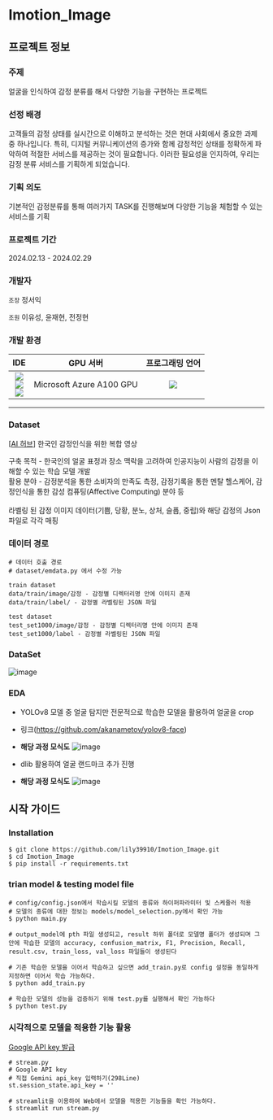# Imotion_Image


## 프로젝트 정보
### 주제
얼굴을 인식하여 감정 분류를 해서 다양한 기능을 구현하는 프로젝트

### 선정 배경
고객들의 감정 상태를 실시간으로 이해하고 분석하는 것은 현대 사회에서 중요한 과제 중 하나입니다. 특히, 디지털 커뮤니케이션의 증가와 함께 감정적인 상태를 정확하게 파악하여 적절한 서비스를 제공하는 것이 필요합니다. 이러한 필요성을 인지하여, 우리는 감정 분류 서비스를 기획하게 되었습니다.

### 기획 의도
기본적인 감정분류를 통해 여러가지 TASK를 진행해보며 다양한 기능을 체험할 수 있는 서비스를 기획

### 프로젝트 기간
2024.02.13 - 2024.02.29
### 개발자
```조장``` 정서익

```조원``` 이유성, 윤재현, 전정현

### 개발 환경
|IDE|GPU 서버|프로그래밍 언어|
|:-----:|:-----:|:-----:|
|<img src="https://img.shields.io/badge/visualstudiocode-007ACC?style=for-the-badge&logo=visualstudiocode&logoColor=white"><br/><img src="https://img.shields.io/badge/github-181717?style=for-the-badge&logo=github&logoColor=white"><br/><img src="https://img.shields.io/badge/git-F05032?style=for-the-badge&logo=git&logoColor=white">|Microsoft Azure A100 GPU|<img src="https://img.shields.io/badge/python-3776AB?style=for-the-badge&logo=python&logoColor=white">|
---- -
### Dataset
[<a href="https://www.aihub.or.kr/">AI 허브</a>] 한국인 감정인식을 위한 복합 영상

<div>
구축 목적 - 한국인의 얼굴 표정과 장소 맥락을 고려하여 인공지능이 사람의 감정을 이해할 수 있는 학습 모델 개발<br/>
활용 분야 - 감정분석을 통한 소비자의 만족도 측정, 감정기록을 통한 멘탈 헬스케어, 감정인식을 통한 감성 컴퓨팅(Affective Computing) 분야 등<br/><br/>
라벨링 된 감정 이미지 데이터(기쁨, 당황, 분노, 상처, 슬픔, 중립)와 해당 감정의 Json파일로 각각 매핑
</div>

### 데이터 경로
```
# 데이터 호출 경로
# dataset/emdata.py 에서 수정 가능
```

```
train dataset
data/train/image/감정 - 감정별 디렉터리명 안에 이미지 존재
data/train/label/ - 감정별 라벨링된 JSON 파일
```
```
test dataset
test_set1000/image/감정 - 감정별 디렉터리명 안에 이미지 존재
test_set1000/label - 감정별 라벨링된 JSON 파일
```


### DataSet
![image](https://github.com/lily39910/Imotion_Image/assets/92513469/cef83e1f-4823-4fc2-9296-1a0a2941b462)


### EDA
- YOLOv8 모델 중 얼굴 탐지만 전문적으로 학습한 모델을 활용하여 얼굴을 crop
- 링크(https://github.com/akanametov/yolov8-face)
- **해당 과정 모식도**
![image](https://github.com/lily39910/Imotion_Image/assets/92513469/29322451-72cb-4464-b980-06333d840e40)


- dlib 활용하여 얼굴 랜드마크 추가 진행
- **해당 과정 모식도**
![image](https://github.com/lily39910/Imotion_Image/assets/92513469/64537c48-059c-4344-b55a-a78a0df2f5e5)




## 시작 가이드
### Installation
```
$ git clone https://github.com/lily39910/Imotion_Image.git
$ cd Imotion_Image
$ pip install -r requirements.txt
```
### trian model & testing model file
```
# config/config.json에서 학습시킬 모델의 종류와 하이퍼파라미터 및 스케줄러 적용
# 모델의 종류에 대한 정보는 models/model_selection.py에서 확인 가능
$ python main.py

# output_model에 pth 파일 생성되고, result 하위 폴더로 모델명 폴더가 생성되며 그 안에 학습한 모델의 accuracy, confusion_matrix, F1, Precision, Recall, result.csv, train_loss, val_loss 파일들이 생성된다

# 기존 학습한 모델을 이어서 학습하고 싶으면 add_train.py로 config 설정을 동일하게 지정하면 이어서 학습 가능하다. 
$ python add_train.py

# 학습한 모델의 성능을 검증하기 위해 test.py를 실행해서 확인 가능하다
$ python test.py
```

### 시각적으로 모델을 적용한 기능 활용
<a href='https://support.gemini.com/hc/en-us'>Google API key 발급</a>
```
# stream.py
# Google API key
# 직접 Gemini api_key 입력하기(298Line)
st.session_state.api_key = ''
```

```
# streamlit을 이용하여 Web에서 모델을 적용한 기능들을 확인 가능하다.
$ streamlit run stream.py
```


